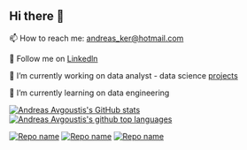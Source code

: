 ## Hi there 👋

📫 How to reach me: andreas_ker@hotmail.com

💬 Follow me on [Linkedln](https://www.linkedin.com/in/andreasavgoustis)

🔭 I’m currently working on data analyst - data science [projects](https://andreasavgou.github.io/) 

🌱 I’m currently learning on data engineering

[![Andreas Avgoustis's GitHub stats](https://github-readme-stats.vercel.app/api?username=AndreasAvgou&show_icons=true&theme=radical)](https://github.com/AndreasAvgou/github-readme-stats)
[![Andreas Avgoustis's github top languages](https://github-readme-stats.vercel.app/api/top-langs/?username=AndreasAvgou&layout=compact&show_icons=true&theme=radical)](https://github.com/amarvin/amarvin)


 [![Repo name](https://github-readme-stats.vercel.app/api/pin/?username=AndreasAvgou&repo=Dermoscopic-Melanoma-Image-Classification&show_icons=true&theme=radical)](https://github.com/AndreasAvgou/Dermoscopic-Melanoma-Image-Classification)
  [![Repo name](https://github-readme-stats.vercel.app/api/pin/?username=AndreasAvgou&repo=Liver-Disease-Prediction&show_icons=true&theme=radical)](https://github.com/AndreasAvgou/Liver-Disease-Prediction)
   [![Repo name](https://github-readme-stats.vercel.app/api/pin/?username=AndreasAvgou&repo=Sarcasm-Prediction-Model&show_icons=true&theme=radical)](https://github.com/AndreasAvgou/Sarcasm-Prediction-Model)
 

<!--
**AndreasAvgou/AndreasAvgou** is a ✨ _special_ ✨ repository because its `README.md` (this file) appears on your GitHub profile.

Here are some ideas to get you started:

- 🔭 I’m currently working on ...
- 🌱 I’m currently learning ...
- 👯 I’m looking to collaborate on ...
- 🤔 I’m looking for help with ...
- 💬 Ask me about ...
 📫 How to reach me: ...
- 😄 Pronouns: ...
- ⚡ Fun fact: ...
-->
